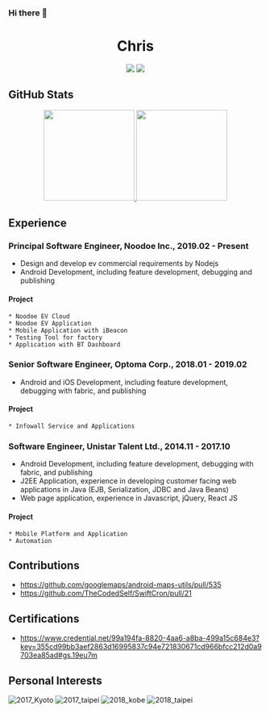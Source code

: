 ### Hi there 👋

<h1 align="center">Chris</h1>

<p align="center">
  <a href="https://www.linkedin.com/in/sinwun"><img src="https://img.shields.io/badge/-SinWun%20Huang-0077B5?style=flat&logo=Linkedin&logoColor=white"/></a>
  <a href="mailto:chris@csie.io"><img src="https://img.shields.io/badge/-chris@csie.io-D14836?style=flat&logo=Gmail&logoColor=white"/></a>
</p>

## GitHub Stats

<p align="center">
<a href="https://github.com/dynamicy">
  <img height="180em" src="https://github-readme-stats-eight-theta.vercel.app/api?username=dynamicy&show_icons=true&theme=algolia&include_all_commits=true&count_private=true"/>
  <img height="180em" src="https://github-readme-stats-eight-theta.vercel.app/api/top-langs/?username=dynamicy&layout=compact&langs_count=8&theme=algolia"/>
</a>
</p>

## Experience

### Principal Software Engineer, Noodoe Inc., 2019.02 - Present
  * Design and develop ev commercial requirements by Nodejs
  * Android Development, including feature development, debugging and publishing
   
  #### Project
    * Noodoe EV Cloud
    * Noodoe EV Application
    * Mobile Application with iBeacon
    * Testing Tool for factory
    * Application with BT Dashboard
    
### Senior Software Engineer, Optoma Corp., 2018.01 - 2019.02
  * Android and iOS Development, including feature development, debugging with fabric, and publishing
   
  #### Project
    * Infowall Service and Applications    

### Software Engineer, Unistar Talent Ltd., 2014.11 - 2017.10
  * Android Development, including feature development, debugging with fabric, and publishing
  * J2EE Application, experience in developing customer facing web applications in Java (EJB, Serialization, JDBC and Java Beans)
  * Web page application, experience in Javascript, jQuery, React JS

   
  #### Project
    * Mobile Platform and Application 
    * Automation
    
## Contributions
  * https://github.com/googlemaps/android-maps-utils/pull/535
  * https://github.com/TheCodedSelf/SwiftCron/pull/21

## Certifications
  * https://www.credential.net/99a194fa-8820-4aa6-a8ba-499a15c684e3?key=355cd99bb3aef2863d16995837c94e721830671cd966bfcc212d0a9703ea85ad#gs.19eu7m

## Personal Interests
![2017_Kyoto](https://github.com/dynamicy/dynamicy/blob/main/2017_kyoto_marathon.jpeg?raw=true)
![2017_taipei](https://github.com/dynamicy/dynamicy/blob/main/2017_taipei_marathon.jpeg?raw=true)
![2018_kobe](https://github.com/dynamicy/dynamicy/blob/main/2018_kobe_marathon.jpeg?raw=true)
![2018_taipei](https://github.com/dynamicy/dynamicy/blob/main/2018_taipei_marathon.jpeg?raw=true)
